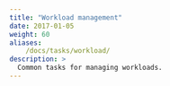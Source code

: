 ```yaml
---
title: "Workload management"
date: 2017-01-05
weight: 60
aliases:
    /docs/tasks/workload/
description: >
  Common tasks for managing workloads.
---
```

